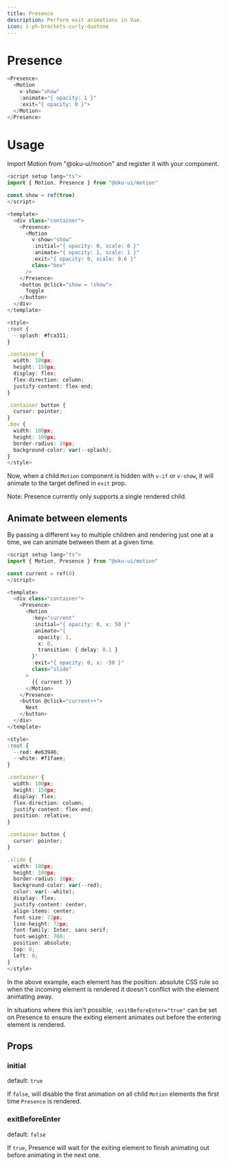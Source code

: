 ```yaml
---
title: Presence
description: Perform exit animations in Vue.
icon: i-ph-brackets-curly-duotone
---
```


# Presence

```ts
<Presence>
  <Motion
    v-show="show"
    :animate="{ opacity: 1 }"
    :exit="{ opacity: 0 }">
  </Motion>
</Presence>
``` 

# Usage
Import Motion from "@oku-ui/motion" and register it with your component.


```ts
<script setup lang="ts">
import { Motion, Presence } from "@oku-ui/motion"

const show = ref(true)
</script>

<template>
  <div class="container">
    <Presence>
      <Motion
        v-show="show"
        :initial="{ opacity: 0, scale: 0 }"
        :animate="{ opacity: 1, scale: 1 }"
        :exit="{ opacity: 0, scale: 0.6 }"
        class="box"
      />
    </Presence>
    <button @click="show = !show">
      Toggle
    </button>
  </div>
</template>

<style>
:root {
  --splash: #fca311;
}

.container {
  width: 100px;
  height: 150px;
  display: flex;
  flex-direction: column;
  justify-content: flex-end;
}

.container button {
  cursor: pointer;
}
.box {
  width: 100px;
  height: 100px;
  border-radius: 10px;
  background-color: var(--splash);
}
</style>
```

Now, when a child `Motion` component is hidden with `v-if` or `v-show`, it will animate to the target defined in `exit` prop.

Note: Presence currently only supports a single rendered child.


## Animate between elements

By passing a different `key` to multiple children and rendering just one at a time, we can animate between them at a given time.


```ts
<script setup lang="ts">
import { Motion, Presence } from "@oku-ui/motion"

const current = ref(0)
</script>

<template>
  <div class="container">
    <Presence>
      <Motion
        :key="current"
        :initial="{ opacity: 0, x: 50 }"
        :animate="{
          opacity: 1,
          x: 0,
          transition: { delay: 0.1 }
        }"
        :exit="{ opacity: 0, x: -50 }"
        class="slide"
      >
        {{ current }}
      </Motion>
    </Presence>
    <button @click="current++">
      Next
    </button>
  </div>
</template>

<style>
:root {
  --red: #e63946;
  --white: #f1faee;
}

.container {
  width: 100px;
  height: 150px;
  display: flex;
  flex-direction: column;
  justify-content: flex-end;
  position: relative;
}

.container button {
  cursor: pointer;
}

.slide {
  width: 100px;
  height: 100px;
  border-radius: 10px;
  background-color: var(--red);
  color: var(--white);
  display: flex;
  justify-content: center;
  align-items: center;
  font-size: 72px;
  line-height: 72px;
  font-family: Inter, sans-serif;
  font-weight: 700;
  position: absolute;
  top: 0;
  left: 0;
}
</style>
```

In the above example, each element has the position: absolute CSS rule so when the incoming element is rendered it doesn't conflict with the element animating away.

In situations where this isn't possible, `:exitBeforeEnter="true"` can be set on Presence to ensure the exiting element animates out before the entering element is rendered.


## Props

### initial

default: `true`

If `false`, will disable the first animation on all child `Motion` elements the first time `Presence` is rendered.


### exitBeforeEnter

default: `false`

If `true`, Presence will wait for the exiting element to finish animating out before animating in the next one.
